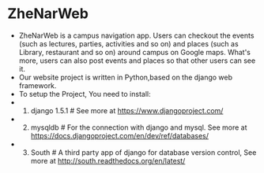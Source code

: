 ZheNarWeb
=========
* ZheNarWeb is a campus navigation app. Users can checkout the events (such as lectures, parties, activities and so on) and places (such as Library, restaurant and so on) around campus on Google maps. What's more, users can also post events and places so that other users can see it.
* Our website project is written in Python,based on the django web framework.
* To setup the Project, You need to install:
* 1. django 1.5.1 # See more at https://www.djangoproject.com/
* 2. mysqldb 	# For the connection with django and mysql. See more at https://docs.djangoproject.com/en/dev/ref/databases/
* 3. South 	# A third party app of django for database version control, See more at http://south.readthedocs.org/en/latest/
